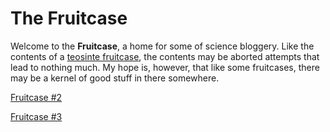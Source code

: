 # The Fruitcase

Welcome to the **Fruitcase**, a home for some of science bloggery. Like the contents of a [teosinte fruitcase](https://github.com/RILAB/fruitcase/blob/master/figures/Z_diplo_ear_w.jpg), the contents may be aborted attempts that lead to nothing much. My hope is, however, that like some fruitcases, there may be a kernel of good stuff in there somewhere.

[Fruitcase \#2](https://github.com/RILAB/fruitcase/blob/master/blogs/FC002.pdf)
 
[Fruitcase \#3](https://github.com/RILAB/fruitcase/blob/master/blogs/FC003.pdf) 
